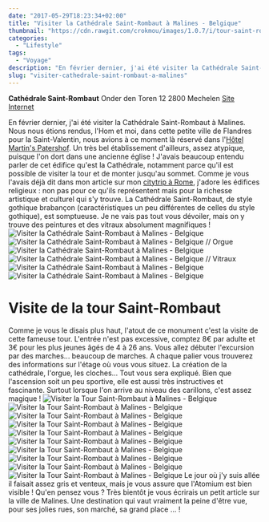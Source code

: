 ```yaml
---
date: "2017-05-29T18:23:34+02:00"
title: "Visiter la Cathédrale Saint-Rombaut à Malines - Belgique"
thumbnail: "https://cdn.rawgit.com/crokmou/images/1.0.7/i/tour-saint-rombaut-malines-mechelen-flandres-belgique-crokmou-blog-cuisine-voyage-1.jpg"
categories:
  - "Lifestyle"
tags:
  - "Voyage"
description: "En février dernier, j'ai été visiter la Cathédrale Saint-Rombaut à Malines. Nous nous étions rendus dans cette petite ville de Flandres pour la Saint-Va..."
slug: "visiter-cathedrale-saint-rombaut-a-malines"
---
```


**Cathédrale Saint-Rombaut** Onder den Toren 12 2800 Mechelen [Site Internet](https://toerisme.mechelen.be/montez-au-sommet-de-la-tour-saint-rombaut)

En février dernier, j'ai été visiter la Cathédrale Saint-Rombaut à Malines. Nous nous étions rendus, l'Hom et moi, dans cette petite ville de Flandres pour la Saint-Valentin, nous avions à ce moment là réservé dans l'[Hôtel Martin's Patershof](https://crokmou.com/2017/03/dormir-eglise-hotel-martins-patershof-a-malines-belgique). Un très bel établissement d'ailleurs, assez atypique, puisque l'on dort dans une ancienne église ! J'avais beaucoup entendu parler de cet édifice qu'est la Cathédrale, notamment parce qu'il est possible de visiter la tour et de monter jusqu'au sommet. Comme je vous l'avais déjà dit dans mon article sur mon [citytrip à Rome](https://crokmou.com/2017/01/citytrip-a-rome-italie), j'adore les édifices religieux : non pas pour ce qu'ils représentent mais pour la richesse artistique et culturel qui s'y trouve. La Cathédrale Saint-Rombaut, de style gothique brabançon (caractéristiques un peu différentes de celles du style gothique), est somptueuse. Je ne vais pas tout vous dévoiler, mais on y trouve des peintures et des vitraux absolument magnifiques ! ![Visiter la Cathédrale Saint-Rombaut à Malines - Belgique](https://cdn.rawgit.com/crokmou/images/1.0.7/i/tour-saint-rombaut-malines-mechelen-flandres-belgique-crokmou-blog-cuisine-voyage-1-1.jpg) ![Visiter la Cathédrale Saint-Rombaut à Malines - Belgique // Orgue](https://cdn.rawgit.com/crokmou/images/1.0.7/i/tour-saint-rombaut-malines-mechelen-flandres-belgique-crokmou-blog-cuisine-voyage-1-2.jpg) ![Visiter la Cathédrale Saint-Rombaut à Malines - Belgique ](https://cdn.rawgit.com/crokmou/images/1.0.7/i/tour-saint-rombaut-malines-mechelen-flandres-belgique-crokmou-blog-cuisine-voyage-1-3.jpg) ![Visiter la Cathédrale Saint-Rombaut à Malines - Belgique // Vitraux](https://cdn.rawgit.com/crokmou/images/1.0.7/i/tour-saint-rombaut-malines-mechelen-flandres-belgique-crokmou-blog-cuisine-voyage-1-5.jpg) ![Visiter la Cathédrale Saint-Rombaut à Malines - Belgique ](https://cdn.rawgit.com/crokmou/images/1.0.7/i/tour-saint-rombaut-malines-mechelen-flandres-belgique-crokmou-blog-cuisine-voyage-1-4.jpg) ![Visiter la Cathédrale Saint-Rombaut à Malines - Belgique](https://cdn.rawgit.com/crokmou/images/1.0.7/i/tour-saint-rombaut-malines-mechelen-flandres-belgique-crokmou-blog-cuisine-voyage-1-6.jpg)

# Visite de la tour Saint-Rombaut

Comme je vous le disais plus haut, l'atout de ce monument c'est la visite de cette fameuse tour. L'entrée n'est pas excessive, comptez 8€ par adulte et 3€ pour les plus jeunes âgés de 4 à 26 ans. Vous allez débuter l'excursion par des marches... beaucoup de marches. A chaque palier vous trouverez des informations sur l'étage où vous vous situez. La création de la cathédrale, l'orgue, les cloches... Tout vous sera expliqué. Bien que l'ascension soit un peu sportive, elle est aussi très instructives et fascinante. Surtout lorsque l'on arrive au niveau des carillons, c'est assez magique ! ![Visiter la Tour Saint-Rombaut à Malines - Belgique](https://cdn.rawgit.com/crokmou/images/1.0.7/i/tour-saint-rombaut-malines-mechelen-flandres-belgique-crokmou-blog-cuisine-voyage-1-7.jpg) ![Visiter la Tour Saint-Rombaut à Malines - Belgique](https://cdn.rawgit.com/crokmou/images/1.0.7/i/tour-saint-rombaut-malines-mechelen-flandres-belgique-crokmou-blog-cuisine-voyage-1-8.jpg) ![Visiter la Tour Saint-Rombaut à Malines - Belgique](https://cdn.rawgit.com/crokmou/images/1.0.7/i/tour-saint-rombaut-malines-mechelen-flandres-belgique-crokmou-blog-cuisine-voyage-1-9.jpg) ![Visiter la Tour Saint-Rombaut à Malines - Belgique](https://cdn.rawgit.com/crokmou/images/1.0.7/i/tour-saint-rombaut-malines-mechelen-flandres-belgique-crokmou-blog-cuisine-voyage-1-10.jpg) ![Visiter la Tour Saint-Rombaut à Malines - Belgique](https://cdn.rawgit.com/crokmou/images/1.0.7/i/tour-saint-rombaut-malines-mechelen-flandres-belgique-crokmou-blog-cuisine-voyage-1-12.jpg) ![Visiter la Tour Saint-Rombaut à Malines - Belgique](https://cdn.rawgit.com/crokmou/images/1.0.7/i/tour-saint-rombaut-malines-mechelen-flandres-belgique-crokmou-blog-cuisine-voyage-1-11.jpg) ![Visiter la Tour Saint-Rombaut à Malines - Belgique](https://cdn.rawgit.com/crokmou/images/1.0.7/i/tour-saint-rombaut-malines-mechelen-flandres-belgique-crokmou-blog-cuisine-voyage-1-13.jpg) ![Visiter la Tour Saint-Rombaut à Malines - Belgique](https://cdn.rawgit.com/crokmou/images/1.0.7/i/tour-saint-rombaut-malines-mechelen-flandres-belgique-crokmou-blog-cuisine-voyage-1-14.jpg) ![Visiter la Tour Saint-Rombaut à Malines - Belgique](https://cdn.rawgit.com/crokmou/images/1.0.7/i/tour-saint-rombaut-malines-mechelen-flandres-belgique-crokmou-blog-cuisine-voyage-1-16.jpg) ![Visiter la Tour Saint-Rombaut à Malines - Belgique](https://cdn.rawgit.com/crokmou/images/1.0.7/i/tour-saint-rombaut-malines-mechelen-flandres-belgique-crokmou-blog-cuisine-voyage-1-15.jpg) Le jour où j'y suis allée il faisait assez gris et venteux, mais je vous assure que l'Atomium est bien visible ! Qu'en pensez vous ? Très bientôt je vous écrirais un petit article sur la ville de Malines. Une destination qui vaut vraiment la peine d'être vue, pour ses jolies rues, son marché, sa grand place ... !